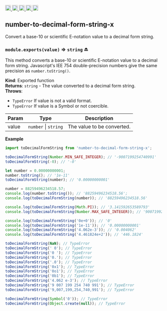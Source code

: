<a href="https://travis-ci.org/Xotic750/number-to-decimal-form-string-x"
  title="Travis status">
<img
  src="https://travis-ci.org/Xotic750/number-to-decimal-form-string-x.svg?branch=master"
  alt="Travis status" height="18">
</a>
<a href="https://david-dm.org/Xotic750/number-to-decimal-form-string-x"
  title="Dependency status">
<img src="https://david-dm.org/Xotic750/number-to-decimal-form-string-x/status.svg"
  alt="Dependency status" height="18"/>
</a>
<a
  href="https://david-dm.org/Xotic750/number-to-decimal-form-string-x?type=dev"
  title="devDependency status">
<img src="https://david-dm.org/Xotic750/number-to-decimal-form-string-x/dev-status.svg"
  alt="devDependency status" height="18"/>
</a>
<a href="https://badge.fury.io/js/number-to-decimal-form-string-x"
  title="npm version">
<img src="https://badge.fury.io/js/number-to-decimal-form-string-x.svg"
  alt="npm version" height="18">
</a>
<a href="https://www.jsdelivr.com/package/npm/number-to-decimal-form-string-x"
  title="jsDelivr hits">
<img src="https://data.jsdelivr.com/v1/package/npm/number-to-decimal-form-string-x/badge?style=rounded"
  alt="jsDelivr hits" height="18">
</a>

<a name="module_number-to-decimal-form-string-x"></a>

## number-to-decimal-form-string-x

Convert a base-10 or scientific E-notation value to a decimal form string.

<a name="exp_module_number-to-decimal-form-string-x--module.exports"></a>

### `module.exports(value)` ⇒ <code>string</code> ⏏

This method converts a base-10 or scientific E-notation value to
a decimal form string. Javascript's IEE 754 double-precision numbers
give the same precision as `number.toString()`.

**Kind**: Exported function  
**Returns**: <code>string</code> - The value converted to a decimal form string.  
**Throws**:

- <code>TypeError</code> If value is not a valid format.
- <code>TypeError</code> If value is a Symbol or not coercible.

| Param | Type                                       | Description                |
| ----- | ------------------------------------------ | -------------------------- |
| value | <code>number</code> \| <code>string</code> | The value to be converted. |

**Example**

```js
import toDecimalFormString from 'number-to-decimal-form-string-x';

toDecimalFormString(Number.MIN_SAFE_INTEGER); // '-9007199254740991'
toDecimalFormString(-0); // '-0'

let number = 0.00000000001;
number.toString(); // '1e-11'
toDecimalFormString(number); // '0.00000000001'

number = 88259496234518.57;
console.log(number.toString()); // '88259496234518.56';
console.log(toDecimalFormString(number)); // '88259496234518.56'

console.log(toDecimalFormString(Math.PI)); // '3.141592653589793'
console.log(toDecimalFormString(Number.MAX_SAFE_INTEGER)); // '9007199254740991'

console.log(toDecimalFormString('0e+0')); // '0'
console.log(toDecimalFormString('1e-11')); // '0.00000000001'
console.log(toDecimalFormString('4.062e-3')); // '0.004062'
console.log(toDecimalFormString('4.461824e+2')); // '446.1824'

toDecimalFormString(NaN); // TypeError
toDecimalFormString(' 0'); // TypeError
toDecimalFormString('0 '); // TypeError
toDecimalFormString('0.'); // TypeError
toDecimalFormString('.0'); // TypeError
toDecimalFormString('0x1'); // TypeError
toDecimalFormString('0o1'); // TypeError
toDecimalFormString('0b1'); // TypeError
toDecimalFormString('4.062 e-3'); // TypeError
toDecimalFormString('9 007 199 254 740 991'); // TypeError
toDecimalFormString('9,007,199,254,740,991'); // TypeError

toDecimalFormString(Symbol('0')); // TypeError
toDecimalFormString(Object.create(null)); // TypeError
```
